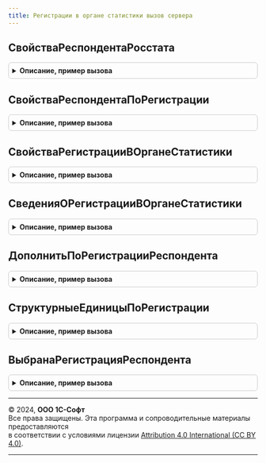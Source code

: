 ```yaml
---
title: Регистрации в органе статистики вызов сервера
---
```



## СвойстваРеспондентаРосстата
<details style="margin: 1em 0; padding: 0.5em; border: 1px solid #ccc; border-radius: 6px;">

<summary style="font-weight: bold; cursor: pointer;">Описание, пример вызова</summary>

```bsl

Функция СвойстваРеспондентаРосстата(Знач Респондент) Экспорт
```

Пример вызова
```bsl
Результат = РегистрацииВОрганеСтатистикиВызовСервера.СвойстваРеспондентаРосстата(Респондент) 
```
</details>

## СвойстваРеспондентаПоРегистрации
<details style="margin: 1em 0; padding: 0.5em; border: 1px solid #ccc; border-radius: 6px;">

<summary style="font-weight: bold; cursor: pointer;">Описание, пример вызова</summary>

```bsl

Функция СвойстваРеспондентаПоРегистрации(Знач Регистрация) Экспорт
```

Пример вызова
```bsl
Результат = РегистрацииВОрганеСтатистикиВызовСервера.СвойстваРеспондентаПоРегистрации(Регистрация) 
```
</details>

## СвойстваРегистрацииВОрганеСтатистики
<details style="margin: 1em 0; padding: 0.5em; border: 1px solid #ccc; border-radius: 6px;">

<summary style="font-weight: bold; cursor: pointer;">Описание, пример вызова</summary>

```bsl

Функция СвойстваРегистрацииВОрганеСтатистики(Знач Регистрация, Знач Реквизиты = Неопределено) Экспорт
```

Пример вызова
```bsl
Результат = РегистрацииВОрганеСтатистикиВызовСервера.СвойстваРегистрацииВОрганеСтатистики(Регистрация, Реквизиты);
```
</details>

## СведенияОРегистрацииВОрганеСтатистики
<details style="margin: 1em 0; padding: 0.5em; border: 1px solid #ccc; border-radius: 6px;">

<summary style="font-weight: bold; cursor: pointer;">Описание, пример вызова</summary>

```bsl

// Сведения о регистрации в органе статистики.
//
// Параметры:
//  СтруктурнаяЕдиница - СправочникСсылка.Организаци, СправочникСсылка.ПодразделенияОрганизаций - и т.п. объект использующий регистрацию
//                       cм. ОпределяемыйТип.ТерриторияВыполненияРабот.
//  ДатаАктуальности   - Дата   - Дата актуальности сведений (не обязательный).
//  Реквизиты          - Строка - Запрашиваемые реквизиты регистрации через запятую (не обязательный).
//
// Возвращаемое значение:
//  Структура с полями:
//    * Регистрация       - СправочникСсылка.РегистрацииВОрганеСтатистики - Ссылка на регистрацию Росстата.
//    * ДанныеРегистрации - Структура - См. СвойстваРегистрацииВОрганеСтатистики.
//    * ЭтоРеспондент     - Булево - Признак, что СтруктурнаяЕдиница является респондентом (хозяином регистрации).
//
Функция СведенияОРегистрацииВОрганеСтатистики(Знач СтруктурнаяЕдиница, Знач ДатаАктуальности = Неопределено, Знач Реквизиты = Неопределено) Экспорт
```

Пример вызова
```bsl
Результат = РегистрацииВОрганеСтатистикиВызовСервера.СведенияОРегистрацииВОрганеСтатистики(СтруктурнаяЕдиница, ДатаАктуальности, Реквизиты);
```
</details>

## ДополнитьПоРегистрацииРеспондента
<details style="margin: 1em 0; padding: 0.5em; border: 1px solid #ccc; border-radius: 6px;">

<summary style="font-weight: bold; cursor: pointer;">Описание, пример вызова</summary>

```bsl

Функция ДополнитьПоРегистрацииРеспондента(СведенияОрганизации, СведенияРегистрации, Знач РегистрацияРеспондента, Знач Организация, Знач ДатаЗначения) Экспорт
```

Пример вызова
```bsl
Результат = РегистрацииВОрганеСтатистикиВызовСервера.ДополнитьПоРегистрацииРеспондента(СведенияОрганизации, СведенияРегистрации, РегистрацияРеспондента, Организация, ДатаЗначения) 
```
</details>

## СтруктурныеЕдиницыПоРегистрации
<details style="margin: 1em 0; padding: 0.5em; border: 1px solid #ccc; border-radius: 6px;">

<summary style="font-weight: bold; cursor: pointer;">Описание, пример вызова</summary>

```bsl

// Возвращает структурные единицы (Подразделения и Организации) использующие указанную регистрацию Росстата с учетом иерархии.
// Принято, что регистрация наследуется вниз по иерархии подразделений, до тех пор пока не будет явно задана в нижестоящем подразделении.
//
// Параметры:
//  Регистрация	     - СправочникСсылка.РегистрацииВОрганеСтатистики - Ссылка на регистрацию Росстата.
//  ДатаАктуальности - Дата - Дата актуальности сведений.
//
// Возвращаемое значение:
//  Массив - Структурные единицы, использующие указанную регистрацию с учетом иерархии.
//
Функция СтруктурныеЕдиницыПоРегистрации(Знач Регистрация, Знач ДатаАктуальности) Экспорт
```

Пример вызова
```bsl
Результат = РегистрацииВОрганеСтатистикиВызовСервера.СтруктурныеЕдиницыПоРегистрации(Регистрация, ДатаАктуальности) 
```
</details>

## ВыбранаРегистрацияРеспондента
<details style="margin: 1em 0; padding: 0.5em; border: 1px solid #ccc; border-radius: 6px;">

<summary style="font-weight: bold; cursor: pointer;">Описание, пример вызова</summary>

```bsl

// Возвращает признак, что для отчета выбрана регистрация респондента Росстата.
// Это значит, что в этом экземпляре отчета используется механизм регистраций, а не устаревший механизм обособленных подразделений.
//
// Параметры:
//  ПараметрыОтчета - Структура - Параметры отчета.
//
// Возвращаемое значение:
//  Булево - Истина если в отчете выбрана регистрация респондента Росстата.
//
Функция ВыбранаРегистрацияРеспондента(Знач ПараметрыОтчета) Экспорт
```

Пример вызова
```bsl
Результат = РегистрацииВОрганеСтатистикиВызовСервера.ВыбранаРегистрацияРеспондента(ПараметрыОтчета) 
```
</details>

---

© 2024, **ООО 1С-Софт**  
Все права защищены. Эта программа и сопроводительные материалы предоставляются  
в соответствии с условиями лицензии [Attribution 4.0 International (CC BY 4.0)](https://creativecommons.org/licenses/by/4.0/legalcode).

---
